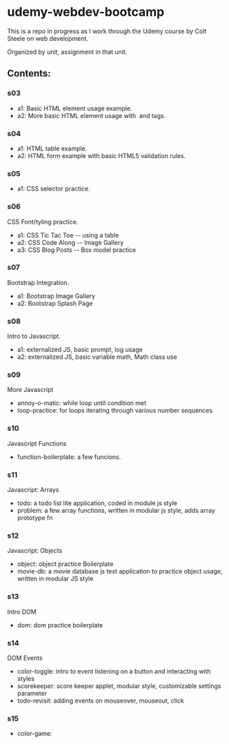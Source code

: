 # udemy-webdev-bootcamp

This is a repo in progress as I work through the Udemy course by Colt Steele on web development.

Organized by unit, assignment in that unit.

## Contents:

### s03

- a1: Basic HTML element usage example.
- a2: More basic HTML element usage with <img> and <a> tags.

### s04

- a1: HTML table example.
- a2: HTML form example with basic HTML5 validation rules.

### s05

- a1: CSS selector practice.

### s06

CSS Font/tyling practice.

- a1: CSS Tic Tac Toe -- using a table
- a2: CSS Code Along -- Image Gallery
- a3: CSS Blog Posts -- Box model practice

### s07

Bootstrap Integration.

- a1: Bootstrap Image Gallery
- a2: Bootstrap Splash Page

### s08

Intro to Javascript.

- a1: externalized JS, basic prompt, log usage
- a2: externalized JS, basic variable math, Math class use

### s09

More Javascript

- annoy-o-matic: while loop until condition met
- loop-practice: for loops iterating through various number sequences

### s10

Javascript Functions

- function-boilerplate: a few funcions.

### s11

Javascript: Arrays

- todo: a todo list lite application, coded in module js style
- problem: a few array functions, written in modular js style, adds array prototype fn

### s12

Javascript: Objects

- object: object practice Boilerplate
- movie-db: a movie database js test application to practice object usage, written in modular JS style

### s13

Intro DOM

- dom: dom practice boilerplate

### s14

DOM Events

- color-toggle: intro to event listening on a button and interacting with styles
- scorekeeper: score keeper applet, modular style, customizable settings parameter
- todo-revisit: adding events on mouseover, mouseout, click

### s15

- color-game:

